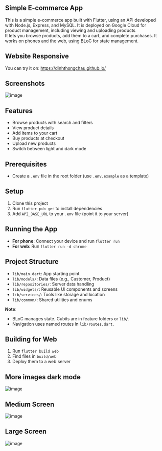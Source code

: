 ## Simple E-commerce App  

This is a simple e-commerce app built with Flutter, using an API developed with Node.js, Express, and MySQL. It is deployed on Google Cloud for product management, including viewing and uploading products.  
It lets you browse products, add them to a cart, and complete purchases. 
It works on phones and the web, using BLoC for state management.  
## Website Responsive
You can try it on: https://dinhthongchau.github.io/
## Screenshots
![image](https://github.com/user-attachments/assets/4d845244-e0d3-48c0-86a2-34c71baf8af8)

## Features  
- Browse products with search and filters  
- View product details  
- Add items to your cart  
- Buy products at checkout  
- Upload new products  
- Switch between light and dark mode  

## Prerequisites  
- Create a `.env` file in the root folder (use `.env.example` as a template)  

## Setup  
1. Clone this project  
2. Run `flutter pub get` to install dependencies  
3. Add `API_BASE_URL` to your `.env` file (point it to your server)  

## Running the App  
- **For phone**: Connect your device and run `flutter run`  
- **For web**: Run `flutter run -d chrome`  

## Project Structure  
- `lib/main.dart`: App starting point  
- `lib/models/`: Data files (e.g., Customer, Product)  
- `lib/repositories/`: Server data handling  
- `lib/widgets/`: Reusable UI components and screens  
- `lib/services/`: Tools like storage and location  
- `lib/common/`: Shared utilities and enums  

**Note**:  
- BLoC manages state. Cubits are in feature folders or `lib/`.  
- Navigation uses named routes in `lib/routes.dart`.  

## Building for Web  
1. Run `flutter build web`  
2. Find files in `build/web`  
3. Deploy them to a web server  

## More images dark mode
![image](https://github.com/user-attachments/assets/ede30a9e-8224-48ed-b003-d531df3be30b)

## Medium Screen
![image](https://github.com/user-attachments/assets/9e6cce7c-acd6-4b34-b1d8-14261cf2f81b)

## Large Screen
![image](https://github.com/user-attachments/assets/d3478f20-010e-47dc-84d7-38b682d21917)


